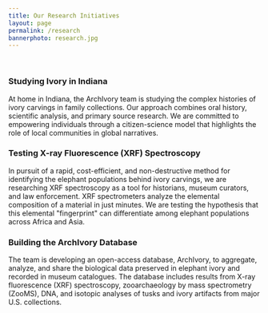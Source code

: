```yaml
---
title: Our Research Initiatives
layout: page
permalink: /research
bannerphoto: research.jpg
---
```

<br>
<div class="cell large-10">
<h3>Studying Ivory in Indiana</h3>
At home in Indiana, the ArchIvory team is studying the complex histories of ivory carvings in family collections. Our approach combines oral history, scientific analysis, and primary source research. We are committed to empowering individuals through a citizen-science model that highlights the role of local communities in global narratives.
</div>
<div class="cell large-10">
<h3>Testing X-ray Fluorescence (XRF) Spectroscopy</h3>
In pursuit of a rapid, cost-efficient, and non-destructive method for identifying the elephant populations behind ivory carvings, we are researching XRF spectroscopy as a tool for historians, museum curators, and law enforcement. XRF spectrometers analyze the elemental composition of a material in just minutes. We are testing the hypothesis that this elemental "fingerprint" can differentiate among elephant populations across Africa and Asia.
</div>
<div class="cell large-10">
<h3>Building the ArchIvory Database</h3>
The team is developing an open-access database, ArchIvory, to aggregate, analyze, and share the biological data preserved in elephant ivory and recorded in museum catalogues. The database includes results from X-ray fluorescence (XRF) spectroscopy, zooarchaeology by mass spectrometry (ZooMS), DNA, and isotopic analyses of tusks and ivory artifacts from major U.S. collections.
</div>
